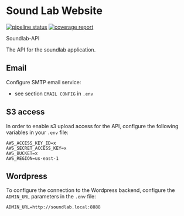 # Sound Lab Website

[![pipeline status](http://gitlab.archimedes.digital/archimedes/soundlab-api/badges/develop/pipeline.svg)](http://gitlab.archimedes.digital/archimedes/soundlab-api/commits/develop)
[![coverage report](http://gitlab.archimedes.digital/archimedes/soundlab-api/badges/develop/coverage.svg)](http://gitlab.archimedes.digital/archimedes/soundlab-api/commits/develop)


Soundlab-API

The API for the soundlab application.


## Email
Configure SMTP email service:
- see section `EMAIL CONFIG` in `.env`


## S3 access

In order to enable s3 upload access for the API, configure the following variables in your `.env` file:

```
AWS_ACCESS_KEY_ID=x
AWS_SECRET_ACCESS_KEY=x
AWS_BUCKET=x
AWS_REGION=us-east-1
```


## Wordpress

To configure the connection to the Wordpress backend, configure the `ADMIN_URL` parameters in the `.env` file:

```
ADMIN_URL=http://soundlab.local:8888
```
